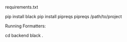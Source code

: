 requirements.txt 

pip install black
pip install pipreqs
pipreqs /path/to/project

Running Formatters:

cd backend
black .